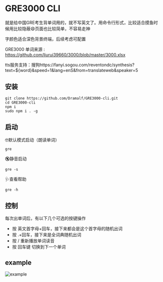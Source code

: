 # GRE3000 CLI

就是给中国GRE考生背单词用的，就不写英文了。用命令行形式，比较适合摸鱼时候用比较隐蔽😄页面也比较简单，不容易走神

字颜色适合深色背景终端，后续考虑可配置

GRE3000 单词来源 : https://github.com/liurui39660/3000/blob/master/3000.xlsx

tts服务支持：搜狗https://fanyi.sogou.com/reventondc/synthesis?text=${word}&speed=1&lang=enS&from=translateweb&speaker=5

## 安装
``` shell
git clone https://github.com/Dramalf/GRE3000-cli.git
cd GRE3000-cli
npm i
sudo npm i . -g
```
## 启动

🤓默认模式启动（朗读单词）

```shell
gre 
```

🔇静音启动

```shell
gre -s
```

🩺查看帮助

```shell
gre -h
```

## 控制

每次出单词后，有以下几个可选的按键操作

* 按 英文首字母+回车，接下来都会是这个首字母的随机出词
* 按 .+回车，接下来是全词典随机出词
* 按 / 重新播放单词读音
* 按 回车键 切换到下一个单词

## example

![example](https://github.com/Dramalf/GRE3000-cli/assets/43701793/eedafe5d-eadb-4b6a-9355-067c2c197efa)
